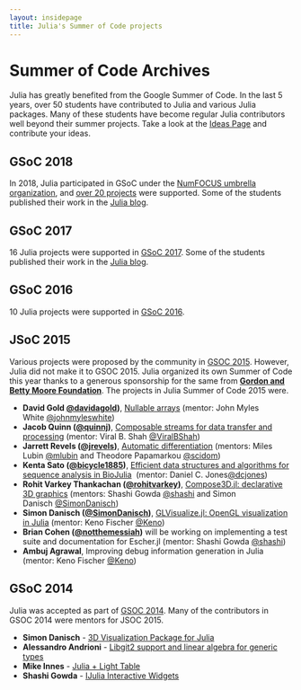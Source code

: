 ```yaml
---
layout: insidepage
title: Julia's Summer of Code projects
---
```

# Summer of Code Archives

Julia has greatly benefited from the Google Summer of Code. In the last 5 years, over 50 students have contributed to Julia and various Julia packages. Many of these students have become regular Julia contributors well beyond their summer projects. Take a look at the [Ideas Page](/soc/ideas-page) and contribute your ideas.

## GSoC 2018

In 2018, Julia participated in GSoC under the [NumFOCUS umbrella organization](https://julialang.org/blog/2018/02/gsoc2018-numfocus), and [over 20 projects](https://summerofcode.withgoogle.com/archive/2018/organizations/6485922656813056/) were supported. Some of the students published their work in the [Julia blog](https://julialang.org/blog/).

## GSoC 2017

16 Julia projects were supported in [GSoC 2017](https://summerofcode.withgoogle.com/archive/2017/organizations/6682672759832576/). Some of the students published their work in the [Julia blog](https://julialang.org/blog/).

## GSoC 2016

10 Julia projects were supported in [GSoC 2016](https://summerofcode.withgoogle.com/archive/2016/organizations/5096506709245952/).

## JSoC 2015

Various projects were proposed by the community in [GSOC 2015](http://julialang.org/gsoc/2015/). However, Julia did not make it to GSOC 2015. Julia organized its own Summer of Code this year thanks to a generous sponsorship for the same from **[Gordon and Betty Moore Foundation](https://www.moore.org)**. The projects in Julia Summer of Code 2015 were.

- **David Gold [@davidagold](https://github.com/davidagold))**, [Nullable arrays](http://julialang.org/blog/2015/10/nullablearrays) (mentor: John Myles White [@johnmyleswhite](https://github.com/johnmyleswhite))
- **Jacob Quinn ([@quinnj](https://github.com/quinnj))**, [Composable streams for data transfer and processing](http://julialang.org/blog/2015/10/datastreams) (mentor: Viral B. Shah [@ViralBShah](https://github.com/ViralBShah))
- **Jarrett Revels ([@jrevels](https://github.com/jrevels))**, [Automatic differentiation](http://julialang.org/blog/2015/10/auto-diff-in-julia) (mentors: Miles Lubin [@mlubin](https://github.com/mlubin) and Theodore Papamarkou [@scidom](https://github.com/scidom))
- **Kenta Sato ([@bicycle1885](https://github.com/bicycle1885))**, [Efficient data structures and algorithms for sequence analysis in BioJulia](http://julialang.org/blog/2015/10/biojulia-sequence-analysis)  (mentor: Daniel C. Jones[@dcjones](https://github.com/dcjones))
- **Rohit Varkey Thankachan ([@rohitvarkey](https://github.com/rohitvarkey))**, [Compose3D.jl: declarative 3D graphics](http://julialang.org/blog/2015/10/compose3d-threejs) (mentors: Shashi Gowda [@shashi](https://github.com/shashi) and Simon Danisch [@SimonDanisch](https://github.com/SimonDanisch))
- **Simon Danisch ([@SimonDanisch](https://github.com/SimonDanisch))**, [GLVisualize.jl: OpenGL visualization in Julia](http://julialang.org/blog/2015/10/glvisualize) (mentor: Keno Fischer [@Keno](https://github.com/Keno))
- **Brian Cohen ([@notthemessiah](https://github.com/notthemessiah))** will be working on implementing a test suite and documentation for Escher.jl (mentor: Shashi Gowda [@shashi](https://github.com/shashi))
- **Ambuj Agrawal**, Improving debug information generation in Julia (mentor: Keno Fischer [@Keno](https://github.com/Keno))

## GSoC 2014

Julia was accepted as part of [GSOC 2014](http://julialang.org/gsoc/2014/). Many of the contributors in
GSOC 2014 were mentors for JSOC 2015.

- **Simon Danisch** - [3D Visualization Package for Julia](https://www.google-melange.com/gsoc/project/details/google/gsoc2014/simon_danisch/5757334940811264)
- **Alessandro Andrioni** - [Libgit2 support and linear algebra for generic types](https://www.google-melange.com/gsoc/project/details/google/gsoc2014/andrioni/5863987568705536)
- **Mike Innes** - [Julia + Light Table](https://www.google-melange.com/gsoc/project/details/google/gsoc2014/one_more_minute/5724160613416960)
- **Shashi Gowda** - [IJulia Interactive Widgets](https://www.google-melange.com/gsoc/project/details/google/gsoc2014/g0/5113880120393728)
